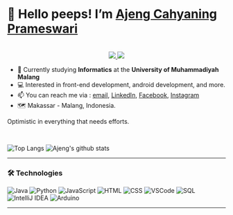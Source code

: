 <!--
**ajenggcp/ajenggcp** is a ✨ _special_ ✨ repository because its `README.md` (this file) appears on your GitHub profile.

Here are some ideas to get you started:

-->

# 👋 Hello peeps! I’m [Ajeng Cahyaning Prameswari](https://github.com/ajenggcp)

<p align="center"><br/>
  
 <a href="https://linkedin.com/in/ajeng-cahyaning-prameswari-20ba611b2">
  <img src="https://img.shields.io/badge/LinkedIn-0077B5?style=for-the-badge&logo=linkedin&logoColor=white">
 </a>
 <a href="mailto:acahyaningp@gmail.com">
  <img src="https://img.shields.io/badge/Email-tim.acahyaningp@gmail.com-red?style=flat-square&logo=gmail&logoColor=white">
 </a>
</p>


- 📄 Currently studying **Informatics** at the **University of Muhammadiyah Malang**
- 💻 Interested in front-end development, android development, and more.
- 📫 You can reach me via : [email](mailto:acahyaningp@gmail.com "acahyaningp@gmail.com"), [LinkedIn](https://www.linkedin.com/in/ajeng-cahyaning-prameswari-20ba611b2/ "ajeng-cahyaning-prameswari"), [Facebook](https://web.facebook.com/ajeng.cprameswari.7/ "Ajeng CPrameswari"), [Instagram](https://www.instagram.com/ajenggcp/ "Ajeng CPrameswari")
- 🗺️ Makassar - Malang, Indonesia.

Optimistic in everything that needs efforts.

<br>

![Top Langs](https://github-readme-stats.vercel.app/api?username=ajenggcp)
![Ajeng's github stats](https://github-readme-stats.vercel.app/api/?username=ajenggcp) <!--&hide=contribs -->
<br>

---

### 🛠️ Technologies
![Java](https://img.shields.io/badge/-Java-black?style=flat-square&logo=java&logoColor=red)
![Python](https://img.shields.io/badge/-Python-black?style=flat-square&logo=python)
![JavaScript](https://img.shields.io/badge/-JavaScript-black?style=flat-square&logo=javascript)
![HTML](https://img.shields.io/badge/-HTML5-black?style=flat-square&logo=html5)
![CSS](https://img.shields.io/badge/-CSS3-black?style=flat-square&logo=css3)
![VSCode](https://img.shields.io/badge/-VSCode-black?style=flat-square&logo=visualstudiocode&logoColor=blue)
![SQL](https://img.shields.io/badge/-SQL-black?style=flat-square&logo=postgresql&logoColor=blue)
![IntelliJ IDEA](https://img.shields.io/badge/-IntelliJ%20IDEA-black?style=flat-square&logo=intellijidea)
![Arduino](https://img.shields.io/badge/-Arduino-black?style=flat-square&logo=arduino)

---

